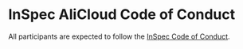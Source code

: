 # InSpec AliCloud Code of Conduct

All participants are expected to follow the [InSpec Code of Conduct](https://github.com/inspec/inspec/blob/master/CODE_OF_CONDUCT.md).
